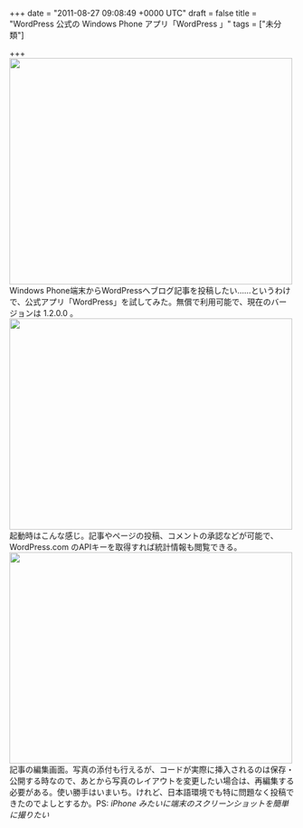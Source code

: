 
+++
date = "2011-08-27 09:08:49 +0000 UTC"
draft = false
title = "WordPress 公式の Windows Phone アプリ「WordPress 」"
tags = ["未分類"]

+++
<a href="http://blog.daruyanagi.net/archives/119/sshot-23" rel="attachment wp-att-123"><img src="http://blog.daruyanagi.net/wp-content/uploads/2011/08/sshot-23-500x400.png" alt="" title="マーケットプレース" width="500" height="400" class="alignnone size-medium wp-image-123"/></a>Windows Phone端末からWordPressへブログ記事を投稿したい……というわけで、公式アプリ「WordPress」を試してみた。無償で利用可能で、現在のバージョンは 1.2.0.0 。<a href="http://blog.daruyanagi.net/archives/119/p20110827_1000000397" rel="attachment wp-att-122"><img src="http://blog.daruyanagi.net/wp-content/uploads/2011/08/P20110827_1000000397-500x373.jpg" alt="" title="起動時" width="500" height="373" class="alignnone size-medium wp-image-122"/></a>起動時はこんな感じ。記事やページの投稿、コメントの承認などが可能で、WordPress.com のAPIキーを取得すれば統計情報も閲覧できる。<a href="http://blog.daruyanagi.net/archives/119/p20110827_1000000396" rel="attachment wp-att-121"><img src="http://blog.daruyanagi.net/wp-content/uploads/2011/08/P20110827_1000000396-500x373.jpg" alt="" title="編集画面" width="500" height="373" class="alignnone size-medium wp-image-121"/></a>記事の編集画面。写真の添付も行えるが、コードが実際に挿入されるのは保存・公開する時なので、あとから写真のレイアウトを変更したい場合は、再編集する必要がある。使い勝手はいまいち。けれど、日本語環境でも特に問題なく投稿できたのでよしとするか。PS: _iPhone みたいに端末のスクリーンショットを簡単に撮りたい_


